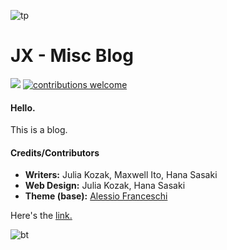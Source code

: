 ![tp](https://user-images.githubusercontent.com/90654842/162844647-d995ab5e-ae41-47b1-8825-3e0e94ebef13.jpg)
# JX - Misc Blog 

![](https://komarev.com/ghpvc/?username=jkozak30&label=Profile%20views&color=000000&style=flat) [![contributions welcome](https://img.shields.io/badge/contributions-welcome-brightgreen.svg?style=flat)](https://github.com/jkozak30/blog/issues)

#### Hello. 
This is a blog.

#### Credits/Contributors
- **Writers:** Julia Kozak, Maxwell Ito, Hana Sasaki
- **Web Design:** Julia Kozak, Hana Sasaki
- **Theme (base):** [Alessio Franceschi](https://github.com/PandaSekh/Jekyll-YAMT)


Here's the [link.](https://jkozak30.github.io/blog/)



![bt](https://user-images.githubusercontent.com/90654842/162844654-d63cdb37-2ed2-4e5f-917d-9ad9eef97d1e.jpg)